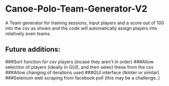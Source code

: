 # Canoe-Polo-Team-Generator-V2

A Team generator for training sessions, input players and a score out of 100 into the csv as shown and the code will automatically assign players into relatively even teams. 

## Future additions: 
###Sort function for csv players (incase they aren't in order)
###Allow selection of players (ideally in GUI), and then select these from the csv
###Allow changing of iterations used
###GUI interface (tkinter or similar)
###Selenium web scraping from facebook poll (this may be a challenge..)
